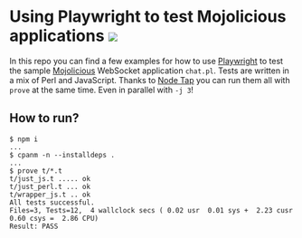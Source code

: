 # Using Playwright to test Mojolicious applications [![](https://github.com/kraih/mojo-playwright/workflows/linux/badge.svg)](https://github.com/kraih/mojo-playwright/actions)

  In this repo you can find a few examples for how to use [Playwright](https://playwright.dev) to test the sample
  [Mojolicious](https://mojolicious.org) WebSocket application `chat.pl`. Tests are written in a mix of Perl and
  JavaScript. Thanks to [Node Tap](https://node-tap.org) you can run them all with `prove` at the same time. Even in
  parallel with `-j 3`!

## How to run?

    $ npm i
    ...
    $ cpanm -n --installdeps .
    ...
    $ prove t/*.t
    t/just_js.t ..... ok   
    t/just_perl.t ... ok   
    t/wrapper_js.t .. ok   
    All tests successful.
    Files=3, Tests=12,  4 wallclock secs ( 0.02 usr  0.01 sys +  2.23 cusr  0.60 csys =  2.86 CPU)
    Result: PASS
